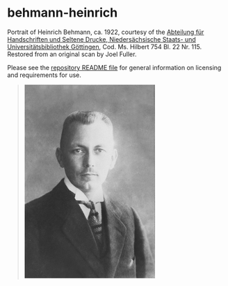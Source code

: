 # behmann-heinrich

Portrait of Heinrich Behmann, ca. 1922, courtesy of the [Abteilung für
Handschriften und Seltene Drucke, Niedersächsische Staats- und
Universitätsbibliothek
Göttingen](http://www.sub.uni-goettingen.de/en/contact/departments-a-z/departmental-and-unit-details/abteilunggruppe/handschriften-und-seltene-drucke/),
Cod. Ms. Hilbert 754 Bl. 22 Nr. 115. Restored from an original scan by
Joel Fuller.

Please see the [repository README file](https://github.com/OpenLogicProject/photos/blob/master/README.md) for general information on licensing and requirements for use.

> ![behmann-heinrich](https://github.com/OpenLogicProject/photos/blob/master/behmann-heinrich/behmann-heinrich-small.png)